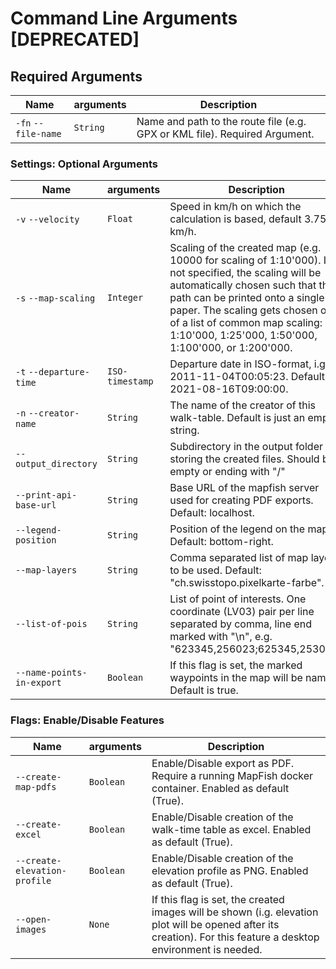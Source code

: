 # Command Line Arguments [DEPRECATED]

## Required Arguments

| Name                | arguments | Description                                                                |
|---------------------|-----------|----------------------------------------------------------------------------|
| `-fn` `--file-name` | `String`  | Name and path to the route file (e.g. GPX or KML file). Required Argument. |

### Settings: Optional Arguments

| Name                      | arguments       | Description                                                                                                                                                                                                                                                                                               |
|---------------------------|-----------------|-----------------------------------------------------------------------------------------------------------------------------------------------------------------------------------------------------------------------------------------------------------------------------------------------------------|
| `-v` `--velocity`         | `Float`         | Speed in km/h on which the calculation is based, default 3.75 km/h.                                                                                                                                                                                                                                       |
| `-s` `--map-scaling`      | `Integer`       | Scaling of the created map (e.g. 10000 for scaling of 1:10'000). If not specified, the scaling will be automatically chosen such that the path can be printed onto a single A4 paper. The scaling gets chosen out of a list of common map scaling: 1:10'000, 1:25'000, 1:50'000, 1:100'000, or 1:200'000. |
| `-t` `--departure-time`   | `ISO-timestamp` | Departure date in ISO-format, i.g. 2011-11-04T00:05:23. Default 2021-08-16T09:00:00.                                                                                                                                                                                                                      |
| `-n` `--creator-name`     | `String`        | The name of the creator of this walk-table. Default is just an empty string.                                                                                                                                                                                                                              |
| `--output_directory`      | `String`        | Subdirectory in the output folder for storing the created files. Should be empty or ending with "/"                                                                                                                                                                                                       |
| `--print-api-base-url`    | `String`        | Base URL of the mapfish server used for creating PDF exports. Default: localhost.                                                                                                                                                                                                                         |
| `--legend-position`       | `String`        | Position of the legend on the map. Default: bottom-right.                                                                                                                                                                                                                                                 |
| `--map-layers`            | `String`        | Comma separated list of map layers to be used. Default: "ch.swisstopo.pixelkarte-farbe".                                                                                                                                                                                                                  |
| `--list-of-pois`          | `String`        | List of point of interests. One coordinate (LV03) pair per line separated by comma, line end marked with "\n", e.g. "623345,256023;625345,253023"                                                                                                                                                         | 
| `--name-points-in-export` | `Boolean`       | If this flag is set, the marked waypoints in the map will be named. Default is true.                                                                                                                                                                                                                      |

### Flags: Enable/Disable Features

| Name                         | arguments | Description                                                                                                                                                      |
|------------------------------|-----------|------------------------------------------------------------------------------------------------------------------------------------------------------------------|
| `--create-map-pdfs`          | `Boolean` | Enable/Disable export as PDF. Require a running MapFish docker container. Enabled as default (True).                                                             |
| `--create-excel`             | `Boolean` | Enable/Disable creation of the walk-time table as excel. Enabled as default (True).                                                                              |
| `--create-elevation-profile` | `Boolean` | Enable/Disable creation of the elevation profile as PNG. Enabled as default (True).                                                                              |
| `--open-images`              | `None`    | If this flag is set, the created images will be shown (i.g. elevation plot will be opened after its creation). For this feature a desktop environment is needed. |
